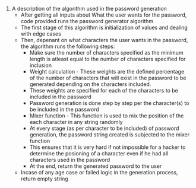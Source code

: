1. A description of the algorithm used in the password generation
   -  After getting all inputs about What the user wants for the password, code provided runs the password generator algorithm
   -  The first stage of this algorithm is initialization of values and dealing with edge cases
   -  Then, depenant on what characters the user wants in the password, the algorithm runs the following steps:
      * Make sure the number of characters specified as the minimum length is atleast equal to the number of characters specified for inclusion
      * Weight calculation - These weights are the defined percentage of the number of characters that will exist in the password to be generated depending on the characters included.
      * These weights are specified for each of the characters to be included in the password
      * Password generation is done step by step per the character(s) to be included in the password 
      * Mixer function - This function is used to mix the position of the each character in any string randomly
      * At every stage (as per character to be included) of password generation, the password string created is subjected to the mixer function
      * This ensures that it is very hard if not impossible for a hacker to determine the posioning of a character even if he had all characters used in the password
      * At the end, return the generated password to the user
   -  Incase of any age case or failed logic in the generation process, return empty string
